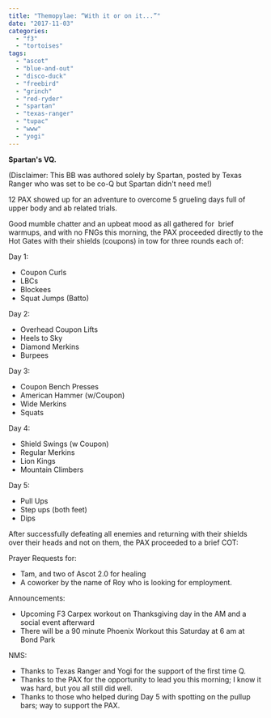```yaml
---
title: "Themopylae: “With it or on it...”"
date: "2017-11-03"
categories: 
  - "f3"
  - "tortoises"
tags: 
  - "ascot"
  - "blue-and-out"
  - "disco-duck"
  - "freebird"
  - "grinch"
  - "red-ryder"
  - "spartan"
  - "texas-ranger"
  - "tupac"
  - "www"
  - "yogi"
---
```


**Spartan's VQ.**

(Disclaimer: This BB was authored solely by Spartan, posted by Texas Ranger who was set to be co-Q but Spartan didn't need me!)

12 PAX showed up for an adventure to overcome 5 grueling days full of upper body and ab related trials.

Good mumble chatter and an upbeat mood as all gathered for  brief warmups, and with no FNGs this morning, the PAX proceeded directly to the Hot Gates with their shields (coupons) in tow for three rounds each of:

Day 1:

- Coupon Curls
- LBCs
- Blockees
- Squat Jumps (Batto)

Day 2:

- Overhead Coupon Lifts
- Heels to Sky
- Diamond Merkins
- Burpees

Day 3:

- Coupon Bench Presses
- American Hammer (w/Coupon)
- Wide Merkins
- Squats

Day 4:

- Shield Swings (w Coupon)
- Regular Merkins
- Lion Kings
- Mountain Climbers

Day 5:

- Pull Ups
- Step ups (both feet)
- Dips

After successfully defeating all enemies and returning with their shields over their heads and not on them, the PAX proceeded to a brief COT:

Prayer Requests for:

- Tam, and two of Ascot 2.0 for healing
- A coworker by the name of Roy who is looking for employment.

Announcements:

- Upcoming F3 Carpex workout on Thanksgiving day in the AM and a social event afterward
- There will be a 90 minute Phoenix Workout this Saturday at 6 am at Bond Park

NMS:

- Thanks to Texas Ranger and Yogi for the support of the first time Q.
- Thanks to the PAX for the opportunity to lead you this morning; I know it was hard, but you all still did well.
- Thanks to those who helped during Day 5 with spotting on the pullup bars; way to support the PAX.
